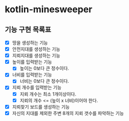 # kotlin-minesweeper

## 기능 구현 목록표

- [x] 땅을 생성하는 기능
- [x] 안전지대를 생성하는 기능
- [x] 지뢰지대를 생성하는 기능 
- [x] 높이를 입력받는 기능 
  - [x] 높이는 0보다 큰 정수이다.
- [x] 너비를 입력받는 기능
  - [x] 너비는 0보다 큰 정수이다.
- [x] 지뢰 개수를 입력받는 기능 
  - [x] 지뢰 개수는 최소 1개이상이다.
  - [x] 지뢰의 개수 <= (높이 x 너비)이어야 한다. 
- [x] 지뢰찾기 보드를 생성하는 기능
- [x] 자신의 지대를 제외한 주변 8개의 지뢰 갯수를 파악하는 기능
